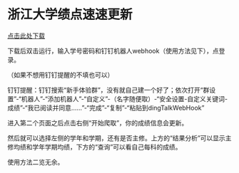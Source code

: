 # 浙江大学绩点速速更新

[点击此处下载](https://github.com/STDquantum/ZJU-Scores/releases/download/v0.0.2/ZJU-GPA-Seeker.exe)

下载后双击运行，输入学号密码和钉钉机器人webhook（使用方法见下），点登录。

（如果不想用钉钉提醒的不填也可以）


钉钉提醒：钉钉搜索“新手体验群”，没有就自己建一个好了；依次打开“群设置”-“机器人”-“添加机器人”-“自定义”-（名字随便取）-“安全设置-自定义关键词-成绩”-“我已阅读并同意……”-“完成”-“复制”-“粘贴到dingTalkWebHook”


进入第二个页面之后点击右侧“开始爬取”，你的成绩信息会更新。

然后就可以选择左侧的学年和学期，还有是否主修。上方的“结果分析”可以显示主修均绩和学年学期均绩，下方的“查询”可以看自己每科的成绩。

使用方法二览无余。
